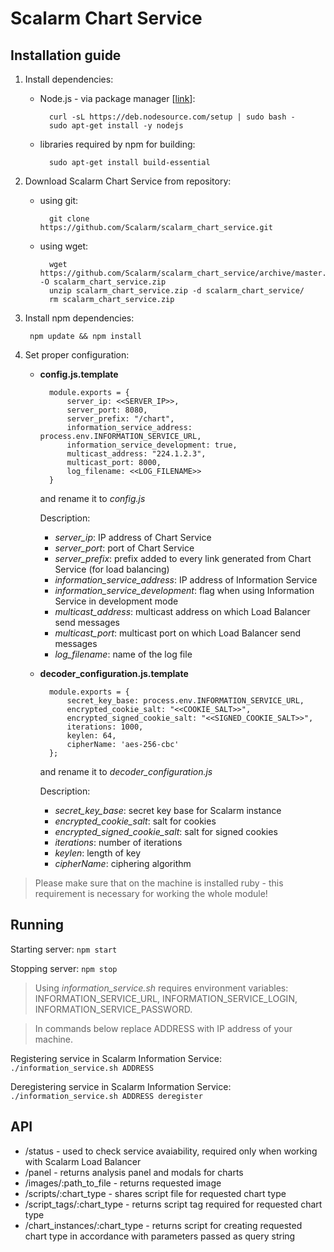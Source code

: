 Scalarm Chart Service
===================

Installation guide
------------------
1. Install dependencies:
   	* Node.js - via package manager [[link](https://github.com/joyent/node/wiki/Installing-Node.js-via-package-manager)]:

			curl -sL https://deb.nodesource.com/setup | sudo bash -
			sudo apt-get install -y nodejs

	* libraries required by npm for building:

			sudo apt-get install build-essential

2. Download Scalarm Chart Service from repository:
	* using git:
		
			git clone https://github.com/Scalarm/scalarm_chart_service.git
		
	* using wget:

			wget https://github.com/Scalarm/scalarm_chart_service/archive/master.zip -O scalarm_chart_service.zip
			unzip scalarm_chart_service.zip -d scalarm_chart_service/
			rm scalarm_chart_service.zip

3. Install npm dependencies:

		npm update && npm install
		
4. Set proper configuration:
	* **config.js.template**

			module.exports = {
				server_ip: <<SERVER_IP>>,
				server_port: 8080,
				server_prefix: "/chart",
				information_service_address: process.env.INFORMATION_SERVICE_URL,
				information_service_development: true,
				multicast_address: "224.1.2.3",
				multicast_port: 8000,
				log_filename: <<LOG_FILENAME>>
			}

		and rename it to *config.js*
	
		Description:
		* *server_ip*: IP address of Chart Service 
		* *server_port*: port of Chart Service
		* *server_prefix*: prefix added to every link generated from Chart Service (for load balancing)
		* *information_service_address*: IP address of Information Service
		*  *information_service_development*: flag when using Information Service in development mode
		* *multicast_address*: multicast address on which Load Balancer send messages
		* *multicast_port*: multicast port on which Load Balancer send messages
		* *log_filename*: name of the log file


	* **decoder_configuration.js.template**
	
			module.exports = {
				secret_key_base: process.env.INFORMATION_SERVICE_URL,
				encrypted_cookie_salt: "<<COOKIE_SALT>>",
				encrypted_signed_cookie_salt: "<<SIGNED_COOKIE_SALT>>",
				iterations: 1000,
				keylen: 64,
				cipherName: 'aes-256-cbc'
			};
	 
		and rename it to *decoder_configuration.js*
	
		Description:
		* *secret_key_base*: secret key base for Scalarm instance
		* *encrypted_cookie_salt*: salt for cookies
		* *encrypted_signed_cookie_salt*: salt for signed cookies
		* *iterations*: number of iterations
		* *keylen*: length of key
		* *cipherName*: ciphering algorithm

> Please make sure that on the machine is installed ruby - this requirement is necessary for working the whole module!

Running
-----------------

Starting server: `npm start`

Stopping server: `npm stop`

> Using *information_service.sh* requires environment variables: INFORMATION\_SERVICE\_URL, INFORMATION\_SERVICE\_LOGIN, INFORMATION\_SERVICE\_PASSWORD.

> In commands below replace ADDRESS with IP address of your machine.

Registering service in Scalarm Information Service: `./information_service.sh ADDRESS`

Deregistering service in Scalarm Information Service: `./information_service.sh ADDRESS deregister`

API
-------------------
* /status - used to check service avaiability, required only when working with Scalarm Load Balancer
* /panel - returns analysis panel and modals for charts
* /images/:path\_to\_file - returns requested image
* /scripts/:chart_type - shares script file for requested chart type
* /script_tags/:chart_type - returns script tag required for requested chart type
* /chart_instances/:chart_type - returns script for creating requested chart type in accordance with parameters passed as query string
